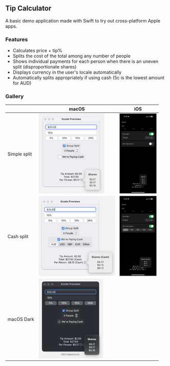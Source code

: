 ## Tip Calculator ##
A basic demo application made with Swift to try out cross-platform Apple apps.

### Features ###
- Calculates price + tip%
- Splits the cost of the total among any number of people
- Shows individual payments for each person when there is an uneven split (disproportionate shares)
- Displays currency in the user's locale automatically
- Automatically splits appropriately if using cash (5c is the lowest amount for AUD)

### Gallery ###

| | macOS | iOS
--- | --- | ---
Simple split | <img src="https://github.com/plxl/TipCalculator/blob/main/images/macos.png" height="250"> | <img src="https://github.com/plxl/TipCalculator/blob/main/images/ios.png" height="250">
Cash split | <img src="https://github.com/plxl/TipCalculator/blob/main/images/macos_cash.png" height="250"> | <img src="https://github.com/plxl/TipCalculator/blob/main/images/ios_cash.png" height="250">
macOS Dark | <img src="https://github.com/plxl/TipCalculator/blob/main/images/macos_dark.png" height="250"> | 

[ios]: https://github.com/plxl/TipCalculator/blob/main/images/ios.png
[ios_cash]: https://github.com/plxl/TipCalculator/blob/main/images/ios_dark.png
[macos]: https://github.com/plxl/TipCalculator/blob/main/images/macos.png
[macos_cash]: https://github.com/plxl/TipCalculator/blob/main/images/macos_cash.png
[macos_dark]: https://github.com/plxl/TipCalculator/blob/main/images/macos_dark.png
